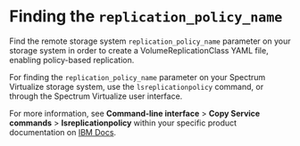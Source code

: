 # Finding the `replication_policy_name`

Find the remote storage system `replication_policy_name` parameter on your storage system in order to create a VolumeReplicationClass YAML file, enabling policy-based replication.

For finding the `replication_policy_name` parameter on your Spectrum Virtualize storage system, use the `lsreplicationpolicy` command, or through the Spectrum Virtualize user interface.

For more information, see **Command-line interface** > **Copy Service commands** > **lsreplicationpolicy** within your specific product documentation on [IBM Docs](https://www.ibm.com/docs/).

